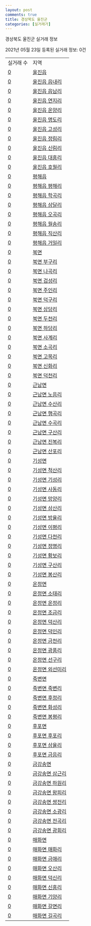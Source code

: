 ```yaml
---
layout: post
comments: true
title: 경상북도 울진군
categories: [실거래가]
---
```


경상북도 울진군 실거래 정보

2021년 05월 23일 등록된 실거래 정보: 0건


<table>
  <tr>
    <td>실거래 수</td>
    <td>지역</td>
  </tr>

  
  <tr>
    <td><a href="4793025000.html">0</a></td>
    <td><a href="4793025000.html">울진읍</a></td>
  </tr>
    

  <tr>
    <td><a href="4793025021.html">0</a></td>
    <td><a href="4793025021.html">울진읍 읍내리</a></td>
  </tr>
    

  <tr>
    <td><a href="4793025022.html">0</a></td>
    <td><a href="4793025022.html">울진읍 읍남리</a></td>
  </tr>
    

  <tr>
    <td><a href="4793025023.html">0</a></td>
    <td><a href="4793025023.html">울진읍 연지리</a></td>
  </tr>
    

  <tr>
    <td><a href="4793025024.html">0</a></td>
    <td><a href="4793025024.html">울진읍 온양리</a></td>
  </tr>
    

  <tr>
    <td><a href="4793025025.html">0</a></td>
    <td><a href="4793025025.html">울진읍 명도리</a></td>
  </tr>
    

  <tr>
    <td><a href="4793025026.html">0</a></td>
    <td><a href="4793025026.html">울진읍 고성리</a></td>
  </tr>
    

  <tr>
    <td><a href="4793025027.html">0</a></td>
    <td><a href="4793025027.html">울진읍 정림리</a></td>
  </tr>
    

  <tr>
    <td><a href="4793025028.html">0</a></td>
    <td><a href="4793025028.html">울진읍 신림리</a></td>
  </tr>
    

  <tr>
    <td><a href="4793025029.html">0</a></td>
    <td><a href="4793025029.html">울진읍 대흥리</a></td>
  </tr>
    

  <tr>
    <td><a href="4793025030.html">0</a></td>
    <td><a href="4793025030.html">울진읍 호월리</a></td>
  </tr>
    

  <tr>
    <td><a href="4793025300.html">0</a></td>
    <td><a href="4793025300.html">평해읍</a></td>
  </tr>
    

  <tr>
    <td><a href="4793025321.html">0</a></td>
    <td><a href="4793025321.html">평해읍 평해리</a></td>
  </tr>
    

  <tr>
    <td><a href="4793025322.html">0</a></td>
    <td><a href="4793025322.html">평해읍 학곡리</a></td>
  </tr>
    

  <tr>
    <td><a href="4793025323.html">0</a></td>
    <td><a href="4793025323.html">평해읍 삼달리</a></td>
  </tr>
    

  <tr>
    <td><a href="4793025324.html">0</a></td>
    <td><a href="4793025324.html">평해읍 오곡리</a></td>
  </tr>
    

  <tr>
    <td><a href="4793025325.html">0</a></td>
    <td><a href="4793025325.html">평해읍 월송리</a></td>
  </tr>
    

  <tr>
    <td><a href="4793025326.html">0</a></td>
    <td><a href="4793025326.html">평해읍 직산리</a></td>
  </tr>
    

  <tr>
    <td><a href="4793025327.html">0</a></td>
    <td><a href="4793025327.html">평해읍 거일리</a></td>
  </tr>
    

  <tr>
    <td><a href="4793031000.html">0</a></td>
    <td><a href="4793031000.html">북면</a></td>
  </tr>
    

  <tr>
    <td><a href="4793031021.html">0</a></td>
    <td><a href="4793031021.html">북면 부구리</a></td>
  </tr>
    

  <tr>
    <td><a href="4793031022.html">0</a></td>
    <td><a href="4793031022.html">북면 나곡리</a></td>
  </tr>
    

  <tr>
    <td><a href="4793031023.html">0</a></td>
    <td><a href="4793031023.html">북면 검성리</a></td>
  </tr>
    

  <tr>
    <td><a href="4793031024.html">0</a></td>
    <td><a href="4793031024.html">북면 주인리</a></td>
  </tr>
    

  <tr>
    <td><a href="4793031025.html">0</a></td>
    <td><a href="4793031025.html">북면 덕구리</a></td>
  </tr>
    

  <tr>
    <td><a href="4793031026.html">0</a></td>
    <td><a href="4793031026.html">북면 상당리</a></td>
  </tr>
    

  <tr>
    <td><a href="4793031027.html">0</a></td>
    <td><a href="4793031027.html">북면 두천리</a></td>
  </tr>
    

  <tr>
    <td><a href="4793031028.html">0</a></td>
    <td><a href="4793031028.html">북면 하당리</a></td>
  </tr>
    

  <tr>
    <td><a href="4793031029.html">0</a></td>
    <td><a href="4793031029.html">북면 사계리</a></td>
  </tr>
    

  <tr>
    <td><a href="4793031030.html">0</a></td>
    <td><a href="4793031030.html">북면 소곡리</a></td>
  </tr>
    

  <tr>
    <td><a href="4793031031.html">0</a></td>
    <td><a href="4793031031.html">북면 고목리</a></td>
  </tr>
    

  <tr>
    <td><a href="4793031032.html">0</a></td>
    <td><a href="4793031032.html">북면 신화리</a></td>
  </tr>
    

  <tr>
    <td><a href="4793031033.html">0</a></td>
    <td><a href="4793031033.html">북면 덕천리</a></td>
  </tr>
    

  <tr>
    <td><a href="4793033000.html">0</a></td>
    <td><a href="4793033000.html">근남면</a></td>
  </tr>
    

  <tr>
    <td><a href="4793033021.html">0</a></td>
    <td><a href="4793033021.html">근남면 노음리</a></td>
  </tr>
    

  <tr>
    <td><a href="4793033022.html">0</a></td>
    <td><a href="4793033022.html">근남면 수산리</a></td>
  </tr>
    

  <tr>
    <td><a href="4793033023.html">0</a></td>
    <td><a href="4793033023.html">근남면 행곡리</a></td>
  </tr>
    

  <tr>
    <td><a href="4793033024.html">0</a></td>
    <td><a href="4793033024.html">근남면 수곡리</a></td>
  </tr>
    

  <tr>
    <td><a href="4793033025.html">0</a></td>
    <td><a href="4793033025.html">근남면 구산리</a></td>
  </tr>
    

  <tr>
    <td><a href="4793033026.html">0</a></td>
    <td><a href="4793033026.html">근남면 진복리</a></td>
  </tr>
    

  <tr>
    <td><a href="4793033027.html">0</a></td>
    <td><a href="4793033027.html">근남면 산포리</a></td>
  </tr>
    

  <tr>
    <td><a href="4793035000.html">0</a></td>
    <td><a href="4793035000.html">기성면</a></td>
  </tr>
    

  <tr>
    <td><a href="4793035021.html">0</a></td>
    <td><a href="4793035021.html">기성면 척산리</a></td>
  </tr>
    

  <tr>
    <td><a href="4793035022.html">0</a></td>
    <td><a href="4793035022.html">기성면 기성리</a></td>
  </tr>
    

  <tr>
    <td><a href="4793035023.html">0</a></td>
    <td><a href="4793035023.html">기성면 사동리</a></td>
  </tr>
    

  <tr>
    <td><a href="4793035024.html">0</a></td>
    <td><a href="4793035024.html">기성면 망양리</a></td>
  </tr>
    

  <tr>
    <td><a href="4793035025.html">0</a></td>
    <td><a href="4793035025.html">기성면 삼산리</a></td>
  </tr>
    

  <tr>
    <td><a href="4793035026.html">0</a></td>
    <td><a href="4793035026.html">기성면 방율리</a></td>
  </tr>
    

  <tr>
    <td><a href="4793035027.html">0</a></td>
    <td><a href="4793035027.html">기성면 이평리</a></td>
  </tr>
    

  <tr>
    <td><a href="4793035028.html">0</a></td>
    <td><a href="4793035028.html">기성면 다천리</a></td>
  </tr>
    

  <tr>
    <td><a href="4793035029.html">0</a></td>
    <td><a href="4793035029.html">기성면 정명리</a></td>
  </tr>
    

  <tr>
    <td><a href="4793035030.html">0</a></td>
    <td><a href="4793035030.html">기성면 황보리</a></td>
  </tr>
    

  <tr>
    <td><a href="4793035031.html">0</a></td>
    <td><a href="4793035031.html">기성면 구산리</a></td>
  </tr>
    

  <tr>
    <td><a href="4793035032.html">0</a></td>
    <td><a href="4793035032.html">기성면 봉산리</a></td>
  </tr>
    

  <tr>
    <td><a href="4793036000.html">0</a></td>
    <td><a href="4793036000.html">온정면</a></td>
  </tr>
    

  <tr>
    <td><a href="4793036021.html">0</a></td>
    <td><a href="4793036021.html">온정면 소태리</a></td>
  </tr>
    

  <tr>
    <td><a href="4793036022.html">0</a></td>
    <td><a href="4793036022.html">온정면 온정리</a></td>
  </tr>
    

  <tr>
    <td><a href="4793036023.html">0</a></td>
    <td><a href="4793036023.html">온정면 조금리</a></td>
  </tr>
    

  <tr>
    <td><a href="4793036024.html">0</a></td>
    <td><a href="4793036024.html">온정면 덕산리</a></td>
  </tr>
    

  <tr>
    <td><a href="4793036025.html">0</a></td>
    <td><a href="4793036025.html">온정면 덕인리</a></td>
  </tr>
    

  <tr>
    <td><a href="4793036026.html">0</a></td>
    <td><a href="4793036026.html">온정면 금천리</a></td>
  </tr>
    

  <tr>
    <td><a href="4793036027.html">0</a></td>
    <td><a href="4793036027.html">온정면 광품리</a></td>
  </tr>
    

  <tr>
    <td><a href="4793036028.html">0</a></td>
    <td><a href="4793036028.html">온정면 선구리</a></td>
  </tr>
    

  <tr>
    <td><a href="4793036029.html">0</a></td>
    <td><a href="4793036029.html">온정면 외선미리</a></td>
  </tr>
    

  <tr>
    <td><a href="4793037000.html">0</a></td>
    <td><a href="4793037000.html">죽변면</a></td>
  </tr>
    

  <tr>
    <td><a href="4793037021.html">0</a></td>
    <td><a href="4793037021.html">죽변면 죽변리</a></td>
  </tr>
    

  <tr>
    <td><a href="4793037022.html">0</a></td>
    <td><a href="4793037022.html">죽변면 후정리</a></td>
  </tr>
    

  <tr>
    <td><a href="4793037023.html">0</a></td>
    <td><a href="4793037023.html">죽변면 화성리</a></td>
  </tr>
    

  <tr>
    <td><a href="4793037024.html">0</a></td>
    <td><a href="4793037024.html">죽변면 봉평리</a></td>
  </tr>
    

  <tr>
    <td><a href="4793038000.html">0</a></td>
    <td><a href="4793038000.html">후포면</a></td>
  </tr>
    

  <tr>
    <td><a href="4793038021.html">0</a></td>
    <td><a href="4793038021.html">후포면 후포리</a></td>
  </tr>
    

  <tr>
    <td><a href="4793038022.html">0</a></td>
    <td><a href="4793038022.html">후포면 삼율리</a></td>
  </tr>
    

  <tr>
    <td><a href="4793038023.html">0</a></td>
    <td><a href="4793038023.html">후포면 금음리</a></td>
  </tr>
    

  <tr>
    <td><a href="4793039000.html">0</a></td>
    <td><a href="4793039000.html">금강송면</a></td>
  </tr>
    

  <tr>
    <td><a href="4793039021.html">0</a></td>
    <td><a href="4793039021.html">금강송면 삼근리</a></td>
  </tr>
    

  <tr>
    <td><a href="4793039022.html">0</a></td>
    <td><a href="4793039022.html">금강송면 하원리</a></td>
  </tr>
    

  <tr>
    <td><a href="4793039023.html">0</a></td>
    <td><a href="4793039023.html">금강송면 왕피리</a></td>
  </tr>
    

  <tr>
    <td><a href="4793039024.html">0</a></td>
    <td><a href="4793039024.html">금강송면 쌍전리</a></td>
  </tr>
    

  <tr>
    <td><a href="4793039025.html">0</a></td>
    <td><a href="4793039025.html">금강송면 소광리</a></td>
  </tr>
    

  <tr>
    <td><a href="4793039026.html">0</a></td>
    <td><a href="4793039026.html">금강송면 전곡리</a></td>
  </tr>
    

  <tr>
    <td><a href="4793039027.html">0</a></td>
    <td><a href="4793039027.html">금강송면 광회리</a></td>
  </tr>
    

  <tr>
    <td><a href="4793040000.html">0</a></td>
    <td><a href="4793040000.html">매화면</a></td>
  </tr>
    

  <tr>
    <td><a href="4793040021.html">0</a></td>
    <td><a href="4793040021.html">매화면 매화리</a></td>
  </tr>
    

  <tr>
    <td><a href="4793040022.html">0</a></td>
    <td><a href="4793040022.html">매화면 금매리</a></td>
  </tr>
    

  <tr>
    <td><a href="4793040023.html">0</a></td>
    <td><a href="4793040023.html">매화면 오산리</a></td>
  </tr>
    

  <tr>
    <td><a href="4793040024.html">0</a></td>
    <td><a href="4793040024.html">매화면 덕신리</a></td>
  </tr>
    

  <tr>
    <td><a href="4793040025.html">0</a></td>
    <td><a href="4793040025.html">매화면 신흥리</a></td>
  </tr>
    

  <tr>
    <td><a href="4793040026.html">0</a></td>
    <td><a href="4793040026.html">매화면 기양리</a></td>
  </tr>
    

  <tr>
    <td><a href="4793040027.html">0</a></td>
    <td><a href="4793040027.html">매화면 갈면리</a></td>
  </tr>
    

  <tr>
    <td><a href="4793040028.html">0</a></td>
    <td><a href="4793040028.html">매화면 길곡리</a></td>
  </tr>
    


</table>
    
